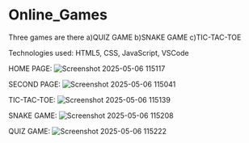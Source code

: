# Online_Games
Three games are there   a)QUIZ GAME   b)SNAKE GAME      c)TIC-TAC-TOE

Technologies used: HTML5, CSS, JavaScript, VSCode

HOME PAGE:
![Screenshot 2025-05-06 115117](https://github.com/user-attachments/assets/cd62f71b-e71d-4b99-98ef-73cc8dae3622)

SECOND PAGE:
![Screenshot 2025-05-06 115041](https://github.com/user-attachments/assets/9c0a0797-6edf-4867-887a-5cba6054457f)

TIC-TAC-TOE:
![Screenshot 2025-05-06 115139](https://github.com/user-attachments/assets/e8b16b02-94ca-491c-b312-c0ca44619169)

SNAKE GAME:
![Screenshot 2025-05-06 115208](https://github.com/user-attachments/assets/9621354f-ffb5-4a89-9266-20c6b986c8be)

QUIZ GAME:
![Screenshot 2025-05-06 115222](https://github.com/user-attachments/assets/545928f5-3b80-4f90-9781-fe9bf2c47123)




